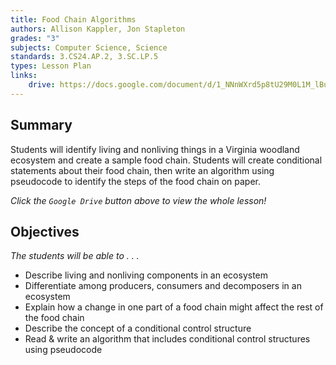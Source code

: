 ```yaml
---
title: Food Chain Algorithms
authors: Allison Kappler, Jon Stapleton
grades: "3"
subjects: Computer Science, Science
standards: 3.CS24.AP.2, 3.SC.LP.5
types: Lesson Plan
links:
    drive: https://docs.google.com/document/d/1_NNnWXrd5p8tU29M0L1M_lBuXGGJXRczbqOvGy-ZsOQ/edit
---
```


## Summary

Students will identify living and nonliving things in a Virginia woodland ecosystem and create a sample food chain.  Students will create conditional statements about their food chain, then write an algorithm using pseudocode to identify the steps of the food chain on paper.

*Click the `Google Drive` button above to view the whole lesson!*

## Objectives

*The students will be able to . . .*

* Describe living and nonliving components in an ecosystem
* Differentiate among producers, consumers and decomposers in an ecosystem
* Explain how a change in one part of a food chain might affect the rest of the food chain
* Describe the concept of a conditional control structure 
* Read & write an algorithm that includes conditional control structures using pseudocode

